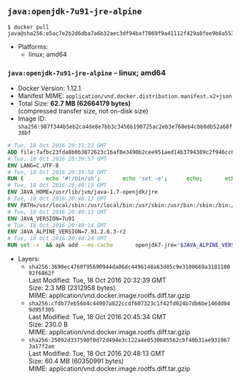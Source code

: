 ## `java:openjdk-7u91-jre-alpine`

```console
$ docker pull java@sha256:e5ac7e2b2d6dba7a6b32aec3df94baf7069f9a41112f429a8fee9b8a553aec6a
```

-	Platforms:
	-	linux; amd64

### `java:openjdk-7u91-jre-alpine` - linux; amd64

-	Docker Version: 1.12.1
-	Manifest MIME: `application/vnd.docker.distribution.manifest.v2+json`
-	Total Size: **62.7 MB (62664179 bytes)**  
	(compressed transfer size, not on-disk size)
-	Image ID: `sha256:987f344b5eb2ca4de8e7bb3c3456b190725ac2eb3e768eb4cbb8db52a68f38bf`

```dockerfile
# Tue, 18 Oct 2016 20:31:22 GMT
ADD file:7afbc23fda8b0b3872623c16af8e3490b2cee951aed14b3794389c2f946cc8c7 in / 
# Tue, 18 Oct 2016 20:39:57 GMT
ENV LANG=C.UTF-8
# Tue, 18 Oct 2016 20:39:58 GMT
RUN { 		echo '#!/bin/sh'; 		echo 'set -e'; 		echo; 		echo 'dirname "$(dirname "$(readlink -f "$(which javac || which java)")")"'; 	} > /usr/local/bin/docker-java-home 	&& chmod +x /usr/local/bin/docker-java-home
# Tue, 18 Oct 2016 20:40:13 GMT
ENV JAVA_HOME=/usr/lib/jvm/java-1.7-openjdk/jre
# Tue, 18 Oct 2016 20:40:13 GMT
ENV PATH=/usr/local/sbin:/usr/local/bin:/usr/sbin:/usr/bin:/sbin:/bin:/usr/lib/jvm/java-1.7-openjdk/jre/bin:/usr/lib/jvm/java-1.7-openjdk/bin
# Tue, 18 Oct 2016 20:40:13 GMT
ENV JAVA_VERSION=7u91
# Tue, 18 Oct 2016 20:40:14 GMT
ENV JAVA_ALPINE_VERSION=7.91.2.6.3-r2
# Tue, 18 Oct 2016 20:40:24 GMT
RUN set -x 	&& apk add --no-cache 		openjdk7-jre="$JAVA_ALPINE_VERSION" 	&& [ "$JAVA_HOME" = "$(docker-java-home)" ]
```

-	Layers:
	-	`sha256:3690ec4760f95690944da86dc4496148a63d85c9e3100669a318110092f6862f`  
		Last Modified: Tue, 18 Oct 2016 20:32:39 GMT  
		Size: 2.3 MB (2312958 bytes)  
		MIME: application/vnd.docker.image.rootfs.diff.tar.gzip
	-	`sha256:cfdb77eb56b4c44907a822ccdf607323c1f42fd024b7db6be146dd049d95f305`  
		Last Modified: Tue, 18 Oct 2016 20:45:34 GMT  
		Size: 230.0 B  
		MIME: application/vnd.docker.image.rootfs.diff.tar.gzip
	-	`sha256:25092d337590f0d72d494e3c122a4e0530685562cbf40b31ae9319673a17f2ae`  
		Last Modified: Tue, 18 Oct 2016 20:48:13 GMT  
		Size: 60.4 MB (60350991 bytes)  
		MIME: application/vnd.docker.image.rootfs.diff.tar.gzip
